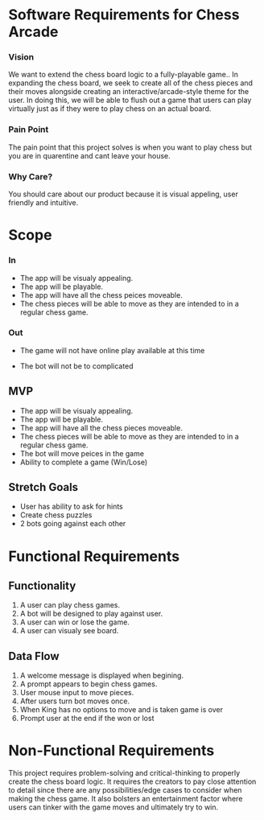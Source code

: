 # Software Requirements for Chess Arcade

### Vision

We want to extend the chess board logic to a fully-playable game.. In expanding the chess board, we seek to create all of the chess pieces and their moves alongside creating an interactive/arcade-style theme for the user. In doing this, we will be able to flush out a game that users can play virtually just as if they were to play chess on an actual board.


### Pain Point

The pain point that this project solves is when you want to play chess but you are in quarentine and cant leave your house.


### Why Care?

You should care about our product because it is visual appeling, user friendly and intuitive. 

# Scope

### In 

- The app will be visualy appealing.
- The app will be playable.
- The app will have all the chess peices moveable.
- The chess pieces will be able to move as they are intended to in a regular chess game.

### Out

- The game will not have online play available at this time

- The bot will not be to complicated


## MVP

- The app will be visualy appealing.
- The app will be playable.
- The app will have all the chess pieces moveable.
- The chess pieces will be able to move as they are intended to in a regular chess game.
- The bot will move peices in the game
- Ability to complete a game (Win/Lose)

## Stretch Goals

- User has ability to ask for hints
- Create chess puzzles
- 2 bots going against each other


# Functional Requirements

## Functionality

1. A user can play chess games.
2. A bot will be designed to play against user.
3. A user can win or lose the game.
4. A user can visualy see board.

## Data Flow

1. A welcome message is displayed when begining.
2. A prompt appears to begin chess games.
3. User mouse input to move pieces.
4. After users turn bot moves once.
5. When King has no options to move and is taken game is over
6. Prompt user at the end if the won or lost

# Non-Functional Requirements

This project requires problem-solving and critical-thinking to properly create the chess board logic. It requires the creators to pay close attention to detail since there are any possibilities/edge cases to consider when making the chess game. It also bolsters an entertainment factor where users can tinker with the game moves and ultimately try to win.

